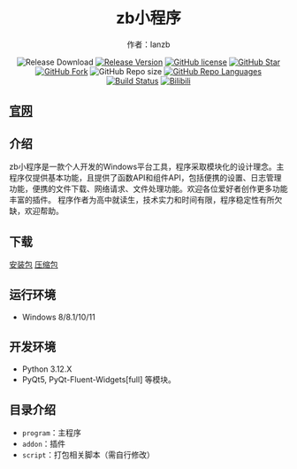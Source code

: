 <h1 align="center">zb小程序</h1>

<div align="center">


作者：Ianzb
 
![Release Download](https://img.shields.io/github/downloads/Ianzb/program/total?style=flat-square)
[![Release Version](https://img.shields.io/github/v/release/Ianzb/program?style=flat-square)](https://github.com/Ianzb/program/releases/latest)
[![GitHub license](https://img.shields.io/github/license/Ianzb/program?style=flat-square)](LICENSE)
[![GitHub Star](https://img.shields.io/github/stars/Ianzb/program?style=flat-square)](https://github.com/Ianzb/program/stargazers)
[![GitHub Fork](https://img.shields.io/github/forks/Ianzb/program?style=flat-square)](https://github.com/Ianzb/program/network/members)
![GitHub Repo size](https://img.shields.io/github/repo-size/Ianzb/program?style=flat-square&color=3cb371)
[![GitHub Repo Languages](https://img.shields.io/github/languages/top/Ianzb/program?style=flat-square)](https://github.com/Ianzb/program/search?l=c%23)
[![Build Status](https://img.shields.io/endpoint.svg?url=https%3A%2F%2Factions-badge.atrox.dev%2FSteamTools-Team%2FSteamTools%2Fbadge%3Fref%3Ddevelop&style=flat-square)](https://actions-badge.atrox.dev/Ianzb/program/goto?ref=develop)
[![Bilibili](https://img.shields.io/badge/bilibili-Ianzb-blue.svg?style=flat-square&logo=bilibili)](https://space.bilibili.com/1043835434)

</div>

## [官网](https://ianzb.github.io/program/)

## 介绍
zb小程序是一款个人开发的Windows平台工具，程序采取模块化的设计理念。主程序仅提供基本功能，且提供了函数API和组件API，包括便携的设置、日志管理功能，便携的文件下载、网络请求、文件处理功能。欢迎各位爱好者创作更多功能丰富的插件。
程序作者为高中就读生，技术实力和时间有限，程序稳定性有所欠缺，欢迎帮助。

## 下载

<a href="https://vip.123pan.cn/1813801926/code/program/zbProgram_setup.exe" class="btn btn-light">安装包</a>
<a href="https://vip.123pan.cn/1813801926/code/program/zbProgram.zip" class="btn btn-light">压缩包</a>

## 运行环境
- Windows 8/8.1/10/11

## 开发环境
- Python 3.12.X
- PyQt5, PyQt-Fluent-Widgets[full] 等模块。

## 目录介绍
- `program`：主程序
- `addon`：插件
- `script`：打包相关脚本（需自行修改）